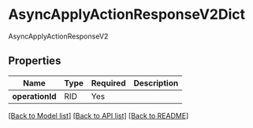# AsyncApplyActionResponseV2Dict

AsyncApplyActionResponseV2

## Properties
| Name | Type | Required | Description |
| ------------ | ------------- | ------------- | ------------- |
**operationId** | RID | Yes |  |


[[Back to Model list]](../../README.md#models-v2-link) [[Back to API list]](../../README.md#documentation-for-api-endpoints) [[Back to README]](../../README.md)
